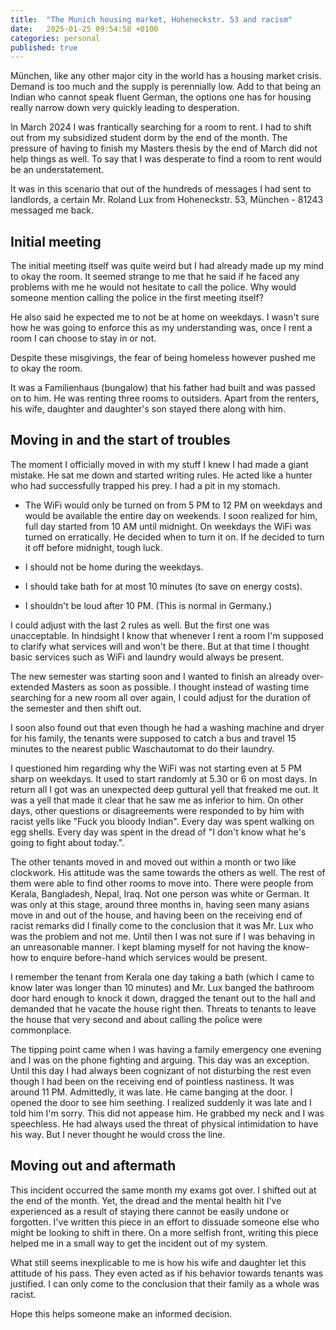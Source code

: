 ```yaml
---
title:  "The Munich housing market, Hoheneckstr. 53 and racism"
date:   2025-01-25 09:54:58 +0100
categories: personal
published: true
---
```


München, like any other major city in the world has a housing market crisis. Demand is too much and the supply is perennially low. Add to that being an Indian who cannot speak fluent German, the options one has for housing really narrow down very quickly leading to desperation. 

In March 2024 I was frantically searching for a room to rent. I had to shift out from my subsidized student dorm by the end of the month. The pressure of having to finish my Masters thesis by the end of March did not help things as well. To say that I was desperate to find a room to rent would be an understatement. 

It was in this scenario that out of the hundreds of messages I had sent to landlords, a certain Mr. Roland Lux from Hoheneckstr. 53, München - 81243 messaged me back. 

## Initial meeting

The initial meeting itself was quite weird but I had already made up my mind to okay the room. It seemed strange to me that he said if he faced any problems with me he would not hesitate to call the police. Why would someone mention calling the police in the first meeting itself? 

He also said he expected me to not be at home on weekdays. I wasn't sure how he was going to enforce this as my understanding was, once I rent a room I can choose to stay in or not. 

Despite these misgivings, the fear of being homeless however pushed me to okay the room. 

It was a Familienhaus (bungalow) that his father had built and was passed on to him. He was renting three rooms to outsiders. Apart from the renters, his wife, daughter and daughter's son stayed there along with him. 

## Moving in and the start of troubles
The moment I officially moved in with my stuff I knew I had made a giant mistake. He sat me down and started writing rules. He acted like a hunter who had successfully trapped his prey. I had a pit in my stomach.

- The WiFi would only be turned on from 5 PM to 12 PM on weekdays and would be available the entire day on weekends. I soon realized for him, full day started from 10 AM until midnight. On weekdays the WiFi was turned on erratically. He decided when to turn it on. If he decided to turn it off before midnight, tough luck. 

- I should not be home during the weekdays. 

- I should take bath for at most 10 minutes (to save on energy costs).

- I shouldn't be loud after 10 PM. (This is normal in Germany.)

I could adjust with the last 2 rules as well. But the first one was unacceptable. In hindsight I know that whenever I rent a room I'm supposed to clarify what services will and won't be there. But at that time I thought basic services such as WiFi and laundry would always be present. 

The new semester was starting soon and I wanted to finish an already over-extended Masters as soon as possible. I thought instead of wasting time searching for a new room all over again, I could adjust for the duration of the semester and then shift out. 

I soon also found out that even though he had a washing machine and dryer for his family, the tenants were supposed to catch a bus and travel 15 minutes to the nearest public Waschautomat to do their laundry. 

I questioned him regarding why the WiFi was not starting even at 5 PM sharp on weekdays. It used to start randomly at 5.30 or 6 on most days. In return all I got was an unexpected deep guttural yell that freaked me out. It was a yell that made it clear that he saw me as inferior to him. On other days, other questions or disagreements were responded to by him with racist yells like "Fuck you bloody Indian". Every day was spent walking on egg shells. Every day was spent in the dread of "I don't know what he's going to fight about today.".

The other tenants moved in and moved out within a month or two like clockwork. His attitude was the same towards the others as well. The rest of them were able to find other rooms to move into. There were people from Kerala, Bangladesh, Nepal, Iraq. Not one person was white or German. It was only at this stage, around three months in, having seen many asians move in and out of the house, and having been on the receiving end of racist remarks did I finally come to the conclusion that it was Mr. Lux who was the problem and not me. Until then I was not sure if I was behaving in an unreasonable manner. I kept blaming myself for not having the know-how to enquire before-hand which services would be present.

I remember the tenant from Kerala one day taking a bath (which I came to know later was longer than 10 minutes) and Mr. Lux banged the bathroom door hard enough to knock it down, dragged the tenant out to the hall and demanded that he vacate the house right then. Threats to tenants to leave the house that very second and about calling the police were commonplace. 

The tipping point came when I was having a family emergency one evening and I was on the phone fighting and arguing. This day was an exception. Until this day I had always been cognizant of not disturbing the rest even though I had been on the receiving end of pointless nastiness. It was around 11 PM. Admittedly, it was late. He came banging at the door. I opened the door to see him seething. I realized suddenly it was late and I told him I'm sorry. This did not appease him. He grabbed my neck and I was speechless. He had always used the threat of physical intimidation to have his way. But I never thought he would cross the line. 

## Moving out and aftermath

This incident occurred the same month my exams got over. I shifted out at the end of the month. Yet, the dread and the mental health hit I've experienced as a result of staying there cannot be easily undone or forgotten. I've written this piece in an effort to dissuade someone else who might be looking to shift in there. On a more selfish front, writing this piece helped me in a small way to get the incident out of my system. 

What still seems inexplicable to me is how his wife and daughter let this attitude of his pass. They even acted as if his behavior towards tenants was justified. I can only come to the conclusion that their family as a whole was racist. 

Hope this helps someone make an informed decision. 

